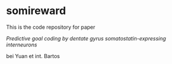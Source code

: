 # somireward

This is the code repository for paper

*Predictive goal coding by dentate gyrus somatostatin-expressing interneurons*

bei Yuan et int. Bartos


